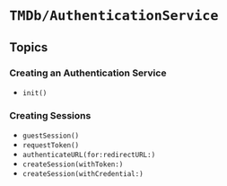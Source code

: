 # ``TMDb/AuthenticationService``

## Topics

### Creating an Authentication Service

- ``init()``

### Creating Sessions

- ``guestSession()``
- ``requestToken()``
- ``authenticateURL(for:redirectURL:)``
- ``createSession(withToken:)``
- ``createSession(withCredential:)``
